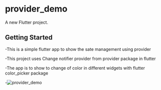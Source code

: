 # provider_demo

A new Flutter project.

## Getting Started

 -This is a simple flutter app to show the sate management using provider
 
 -This project uses Change notifier provider from provider package in flutter
 
 -The app is to show to change of color in different widgets with flutter color_picker package
 
 -![provider_demo](https://user-images.githubusercontent.com/48064475/163235327-6cfe352f-44d2-43d4-bd89-30572052fa90.png)
